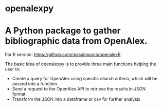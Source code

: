 # openalexpy
# A Python package to gather bibliographic data from OpenAlex.

For R version: https://github.com/massimoaria/openalexR

The basic idea of openalexpy is to provide three main functions helping the user to:

- Create a query for OpenAlex using specific search criteria, which will be passed into a function
- Send a request to the OpenAlex API to retrieve the results in JSON format
- Transform the JSON into a dataframe or csv for further analysis
